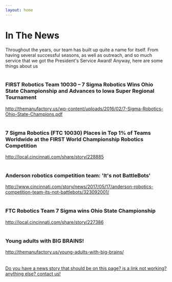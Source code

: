 ```yaml
---
layout: home
---
```

<div class="logo-box">
	<h1>In The News</h1>
</div>
<div class="information">
	Throughout the years, our team has built up quite a name for itself. From having several successful seasons, as well as outreach, and so much service that we got the President's Service Award! Anyway, here are some things about us
	<br>
	<br>
<div class="event"><h3>FIRST Robotics Team 10030 – 7 Sigma Robotics Wins Ohio State Championship and Advances to Iowa Super Regional Tournament </h3>
<a href="http://themanufactory.us/wp-content/uploads/2016/02/7-Sigma-Robotics-Ohio-State-Champions.pdf" target="_blank">http://themanufactory.us/wp-content/uploads/2016/02/7-Sigma-Robotics-Ohio-State-Champions.pdf</a> </div>

<br>

<div class="event"><h3>7 Sigma Robotics (FTC 10030) Places in Top 1% of Teams Worldwide at the FIRST World Championship Robotics Competition </h3>
<a href="http://local.cincinnati.com/share/story/228885" target="_blank">http://local.cincinnati.com/share/story/228885</a> </div>

<br>

<div class="event"><h3>Anderson robotics competition team: 'It's not BattleBots' </h3>
<a href="http://www.cincinnati.com/story/news/2017/05/17/anderson-robotics-competition-team-its-not-battlebots/323092001/" target="_blank">http://www.cincinnati.com/story/news/2017/05/17/anderson-robotics-competition-team-its-not-battlebots/323092001/</a> </div>


<br>


<div class="event"><h3>FTC Robotics Team 7 Sigma wins Ohio State Championship</h3>
<a href="http://local.cincinnati.com/share/story/227386" target="_blank">http://local.cincinnati.com/share/story/227386</a> </div>

<br>

<div class="event"><h3>Young adults with BIG BRAINS! </h3>
<a href="http://themanufactory.us/young-adults-with-big-brains/" target="_blank">http://themanufactory.us/young-adults-with-big-brains/</a> </div>
<br>
 
<br>
</div>

<!-- <div class = "information">
	<h2>Our Team News Feed:	</h2>
	<h3>7 Sigma</h3>

</div> -->

<div class = "information">
	<A HREF="mailto:7sigmarobotics@gmail.com?&Subject=7%20sigma%20robotics%20Q%26A%20inquiry%20InTheNews">Do you have a news story that should be on this page? is a link not working? anything else? contact us!</A>
</div>
